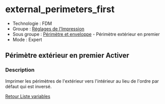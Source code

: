 # external_perimeters_first

* Technologie : FDM
* Groupe : [Réglages de l'Impression](../print_settings/print_settings.md)
* Sous groupe : [Périmètre et enveloppe](../print_settings/print_settings.md#périmètres-et-enveloppe) - Périmètre extérieur en premier
* Mode : Expert

## Périmètre extérieur en premier Activer

### Description

Imprimer les périmètres de l'extérieur vers l'intérieur au lieu de l'ordre par défaut qui est inversé.

[Retour Liste variables](variable_list.md)